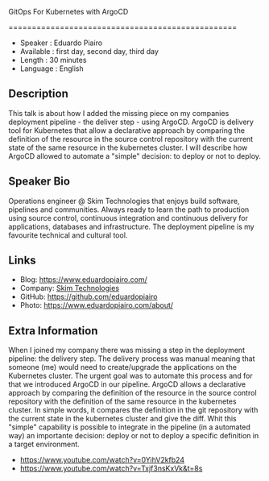 GitOps For Kubernetes with ArgoCD

=================================================

* Speaker   : Eduardo Piairo
* Available : first day, second day, third day
* Length    : 30 minutes
* Language  : English

Description
-----------

This talk is about how I added the missing piece on my companies deployment pipeline - the deliver step - using ArgoCD. ArgoCD is delivery tool for Kubernetes that allow a declarative approach by comparing the definition of the resource in the source control repository with the current state of the same resource in the kubernetes cluster. I will describe how ArgoCD allowed to automate a "simple" decision: to deploy or not to deploy. 

Speaker Bio
-----------

Operations engineer @ Skim Technologies that enjoys build software, pipelines and communities. Always ready to learn the path to production using source control, continuous integration and continuous delivery for applications, databases and infrastructure. The deployment pipeline is my favourite technical and cultural tool. 

Links
-----

* Blog: https://www.eduardopiairo.com/
* Company: [Skim Technologies](https://www.skimtechnologies.com/) 
* GitHub: https://github.com/eduardopiairo
* Photo: https://www.eduardopiairo.com/about/

Extra Information
-----------------

When I joined my company there was missing a step in the deployment pipeline: the delivery step. The delivery process was manual meaning that someone (me) would need to create/upgrade the applications on the Kubernetes cluster. The urgent goal was to automate this process and for that we introduced ArgoCD in our pipeline.
ArgoCD allows a declarative approach by comparing the definition of the resource in the source control repository with the definition of the same resource in the kubernetes cluster. In simple words, it compares the definition in the git repository with the current state in the kubernetes cluster and give the diff.
Whit this "simple" capability is possible to integrate in the pipeline (in a automated way) an importante decision: deploy or not to deploy a specific definition in a target environment.


* https://www.youtube.com/watch?v=0YihV2kfb24
* https://www.youtube.com/watch?v=Txjf3nsKxVk&t=8s